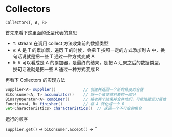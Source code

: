 # Collectors

``Collector<T, A, R>``

首先来看下这里面的泛型代表的意思

* ``T``: stream 在调用 collect 方法收集前的数据类型
*  ``A``: A 是 T 的累加器，遍历 T 的时候，会把 T 按照一定的方式添加到 A 中，换句话说就是把一些 T 通过一种方式变成 A
* ``R``: R 可以看成是 A 的累加器，是最终的结果，是把 A 汇聚之后的数据类型，换句话说就是把一些 A 通过一种方式变成 R



再看下 Collectors 的实现方法

```java
Supplier<A> supplier()            // 创建并返回一个新的易变的容器
BiConsumer<A, T> accumulator()    // 将一个值变成对象的一部分
BinaryOperator<A> combiner()      // 接收两个结果并合并他们，可能隐藏部分属性直接返回或者返回一个新的对象
Function<A, R> finisher()         // 将 A 转化成一个 R
Set<Characteristics> characteristics()  // 返回一个不可变的集合
```



运行的顺序

``supplier.get()`` -> ``biConsumer.accept()``  -> ``

